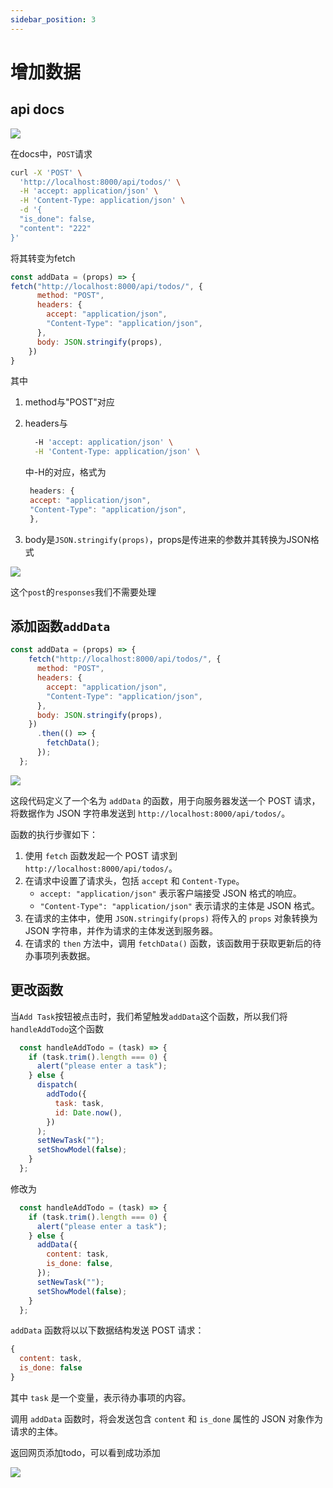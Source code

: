 ```yaml
---
sidebar_position: 3
---
```


# 增加数据

## api docs

![](img/3_1.png)

在docs中，`POST`请求

```bash
curl -X 'POST' \
  'http://localhost:8000/api/todos/' \
  -H 'accept: application/json' \
  -H 'Content-Type: application/json' \
  -d '{
  "is_done": false,
  "content": "222"
}'
```

将其转变为fetch

```jsx
const addData = (props) => {
fetch("http://localhost:8000/api/todos/", {
      method: "POST",
      headers: {
        accept: "application/json",
        "Content-Type": "application/json",
      },
      body: JSON.stringify(props),
    })
}
```

其中
1. method与"POST"对应
2. headers与
   ```bash
     -H 'accept: application/json' \
     -H 'Content-Type: application/json' \
   ```
   中-H的对应，格式为
   ```jsx
    headers: {
    accept: "application/json",
    "Content-Type": "application/json",
    },
   ```

3. body是`JSON.stringify(props)`，props是传进来的参数并其转换为JSON格式

![](img/3_2.png)

这个`post`的`responses`我们不需要处理

## 添加函数`addData`

```jsx
const addData = (props) => {
    fetch("http://localhost:8000/api/todos/", {
      method: "POST",
      headers: {
        accept: "application/json",
        "Content-Type": "application/json",
      },
      body: JSON.stringify(props),
    })
      .then(() => {
        fetchData();
      });
  };
```
   
![](img/3_3.png)
   

这段代码定义了一个名为 `addData` 的函数，用于向服务器发送一个 POST 请求，将数据作为 JSON 字符串发送到 `http://localhost:8000/api/todos/`。

函数的执行步骤如下：

1. 使用 `fetch` 函数发起一个 POST 请求到 `http://localhost:8000/api/todos/`。
2. 在请求中设置了请求头，包括 `accept` 和 `Content-Type`。
   - `accept: "application/json"` 表示客户端接受 JSON 格式的响应。
   - `"Content-Type": "application/json"` 表示请求的主体是 JSON 格式。
3. 在请求的主体中，使用 `JSON.stringify(props)` 将传入的 `props` 对象转换为 JSON 字符串，并作为请求的主体发送到服务器。
4. 在请求的 `then` 方法中，调用 `fetchData()` 函数，该函数用于获取更新后的待办事项列表数据。


## 更改函数

当`Add Task`按钮被点击时，我们希望触发`addData`这个函数，所以我们将`handleAddTodo`这个函数

```jsx
  const handleAddTodo = (task) => {
    if (task.trim().length === 0) {
      alert("please enter a task");
    } else {
      dispatch(
        addTodo({
          task: task,
          id: Date.now(),
        })
      );
      setNewTask("");
      setShowModel(false);
    }
  };
```

修改为

```jsx
  const handleAddTodo = (task) => {
    if (task.trim().length === 0) {
      alert("please enter a task");
    } else {
      addData({
        content: task,
        is_done: false,
      });
      setNewTask("");
      setShowModel(false);
    }
  };
```

`addData` 函数将以以下数据结构发送 POST 请求：

```javascript
{
  content: task,
  is_done: false
}
```

其中 `task` 是一个变量，表示待办事项的内容。

调用 `addData` 函数时，将会发送包含 `content` 和 `is_done` 属性的 JSON 对象作为请求的主体。

返回网页添加todo，可以看到成功添加

![](img/3_4.png)
